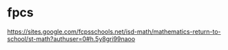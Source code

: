 # fpcs

https://sites.google.com/fcpsschools.net/isd-math/mathematics-return-to-school/st-math?authuser=0#h.5y8gri99naoo
